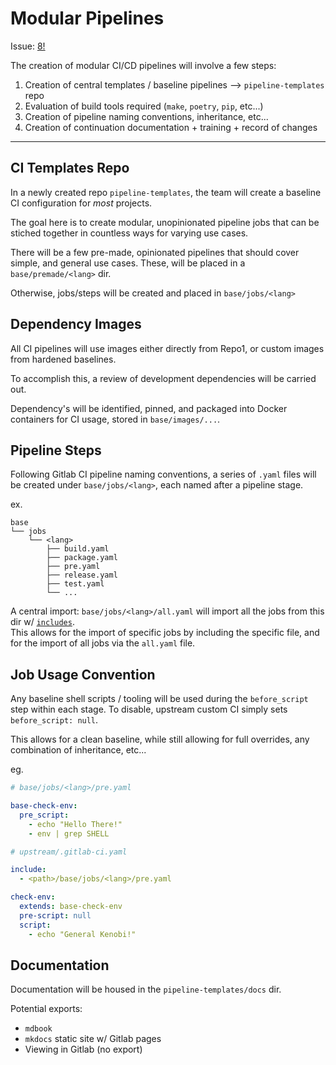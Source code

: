 # Modular Pipelines

Issue: [8!](https://github.com/defenseunicorns/cybervertical/issues/8)

The creation of modular CI/CD pipelines will involve a few steps:

1. Creation of central templates / baseline pipelines --> `pipeline-templates` repo
2. Evaluation of build tools required (`make`, `poetry`, `pip`, etc...)
3. Creation of pipeline naming conventions, inheritance, etc...
4. Creation of continuation documentation + training + record of changes

---

## CI Templates Repo

In a newly created repo `pipeline-templates`, the team will create a baseline
CI configuration for _most_ projects.

The goal here is to create modular, unopinionated pipeline jobs that can be stiched
together in countless ways for varying use cases.

There will be a few pre-made, opinionated pipelines that should cover simple, and general use cases.
These, will be placed in a `base/premade/<lang>` dir.

Otherwise, jobs/steps will be created and placed in `base/jobs/<lang>`

## Dependency Images

All CI pipelines will use images either directly from Repo1, or custom images from hardened baselines.

To accomplish this, a review of development dependencies will be carried out.

Dependency's will be identified, pinned, and packaged into Docker containers for CI usage, stored
in `base/images/...`.

## Pipeline Steps

Following Gitlab CI pipeline naming conventions, a series of `.yaml` 
files will be created under `base/jobs/<lang>`, each named after a pipeline stage.

ex.

```terminal
base
└── jobs
    └── <lang>
        ├── build.yaml
        ├── package.yaml
        ├── pre.yaml
        ├── release.yaml
        ├── test.yaml
        └── ...
```

A central import: `base/jobs/<lang>/all.yaml` will import all the jobs from this dir w/ [`includes`](https://docs.gitlab.com/ee/ci/yaml/#include).  
This allows for the import of specific jobs by including the specific file, and for the import of all jobs via the `all.yaml` file.

## Job Usage Convention

Any baseline shell scripts / tooling will be used during the `before_script` step within each stage. 
To disable, upstream custom CI simply sets `before_script: null`.

This allows for a clean baseline, while still allowing for full overrides, any combination of inheritance, etc...

eg.

```yaml
# base/jobs/<lang>/pre.yaml

base-check-env:
  pre_script:
    - echo "Hello There!"
    - env | grep SHELL
```

```yaml
# upstream/.gitlab-ci.yaml

include:
  - <path>/base/jobs/<lang>/pre.yaml

check-env:
  extends: base-check-env
  pre-script: null
  script:
    - echo "General Kenobi!"
```

## Documentation

Documentation will be housed in the `pipeline-templates/docs` dir.

Potential exports:

- `mdbook`
- `mkdocs` static site w/ Gitlab pages
- Viewing in Gitlab (no export)
